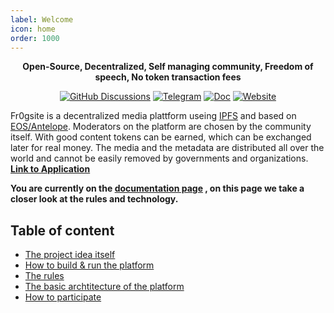 ```yaml
---
label: Welcome
icon: home
order: 1000
---
```


<p align="center">
    <b>Open-Source, Decentralized, Self managing community, Freedom of speech, No token transaction fees</b>
</p>

<p align="center">
    <a href="https://github.com/fr0gsite/doc/discussions"><img src="https://img.shields.io/badge/Discussions-gray.svg?logo=github" alt="GitHub Discussions"></a>
    <a href="https://t.me/fr0gsite"><img src="https://img.shields.io/badge/Telegram-white.svg?logo=telegram" alt="Telegram"></a>
    <a href="https://doc.fr0g.site"><img src="https://img.shields.io/badge/Doc-blue.svg" alt="Doc"></a>
    <a href="https://fr0g.site/"><img src="https://img.shields.io/badge/Website-blue.svg" alt="Website"></a>
</p>

Fr0gsite is a decentralized media plattform useing [IPFS](https://ipfs.io) and based on [EOS/Antelope](https://antelope.io/). Moderators on the platform are chosen by the community itself. With good content tokens can be earned, which can be exchanged later for real money. The media and the metadata are distributed all over the world and cannot be easily removed by governments and organizations. <b>[Link to Application](https://fr0g.site)</b>

<b>You are currently on the [documentation page](https://doc.fr0g.site) , on this page we take a closer look at the rules and technology.</b>


## Table of content
- [The project idea itself](http://doc.fr0g.site/idea_and_motivation/)
- [How to build & run the platform](http://doc.fr0g.site/guides/getting-started/)
- [The rules](http://doc.fr0g.site/ethics/rules/)
- [The basic archtitecture of the platform](http://doc.fr0g.site/archtitecture/overview/)
- [How to participate](http://doc.fr0g.site/participate/overview/)
